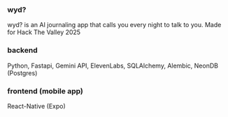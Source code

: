 ### wyd?

wyd? is an AI journaling app that calls you every night to talk to you. Made for Hack The Valley 2025

### backend
Python, Fastapi, Gemini API, ElevenLabs, SQLAlchemy, Alembic, NeonDB (Postgres)

### frontend (mobile app)
React-Native (Expo)